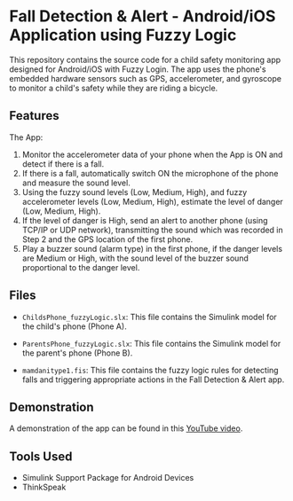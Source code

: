 # Fall Detection & Alert - Android/iOS Application using Fuzzy Logic

This repository contains the source code for a child safety monitoring app designed for Android/iOS with Fuzzy Login. The app uses the phone's embedded hardware sensors such as GPS, accelerometer, and gyroscope to monitor a child's safety while they are riding a bicycle.

## Features
The App:
1. Monitor the accelerometer data of your phone when the App is ON and detect if there is a fall.
2. If there is a fall, automatically switch ON the microphone of the phone and measure the sound level. 
3. Using the fuzzy sound levels (Low, Medium, High), and fuzzy accelerometer levels (Low, Medium, High), estimate the level of danger (Low, Medium, High).
4. If the level of danger is High, send an alert to another phone (using TCP/IP or UDP network), transmitting the sound which was recorded in Step 2 and the GPS location of the first phone.
5. Play a buzzer sound (alarm type) in the first phone, if the danger levels are Medium or High, with the sound level of the buzzer sound proportional to the danger level.

## Files

- `ChildsPhone_fuzzyLogic.slx`: This file contains the Simulink model for the child's phone (Phone A).

- `ParentsPhone_fuzzyLogic.slx`: This file contains the Simulink model for the parent's phone (Phone B).
  
- `mamdanitype1.fis`: This file contains the fuzzy logic rules for detecting falls and triggering appropriate actions in the Fall Detection & Alert app.

## Demonstration

A demonstration of the app can be found in this [YouTube video](https://youtu.be/s_ilU70S1YA?si=2YZy3iI7Fx6jQSOC).

## Tools Used

- Simulink Support Package for Android Devices
- ThinkSpeak
